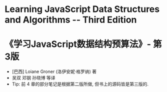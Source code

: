 # Learning JavaScript Data Structures and Algorithms -- Third Edition
# 《学习JavaScript数据结构预算法》- 第3版
- [巴西] Loiane Groner (洛伊安妮·格罗纳) 著
- 吴双 邓钢 孙晓博 等译
- Tip: 前 4 章的部分笔记是根据第二版所做, 但书上的源码皆是第三版的.